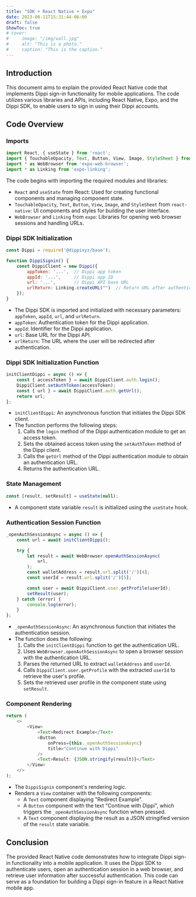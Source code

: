 ```yaml
---
title: "SDK + React Native + Expo"
date: 2023-08-11T15:31:44-06:00
draft: false
ShowToc: true
# cover: 
#     image: "/img/wall.jpg"
#     alt: "This is a photo."
#     caption: "This is the caption."
---
```


<!-- # Documentation ReactNative + Expo: Dippi Sign-in -->
## Introduction

This document aims to explain the provided React Native code that implements Dippi sign-in functionality for mobile applications. The code utilizes various libraries and APIs, including React Native, Expo, and the Dippi SDK, to enable users to sign in using their Dippi accounts.

## Code Overview

### Imports

```js
import React, { useState } from 'react';
import { TouchableOpacity, Text, Button, View, Image, StyleSheet } from 'react-native';
import * as WebBrowser from 'expo-web-browser';
import * as Linking from 'expo-linking';
```

The code begins with importing the required modules and libraries:

- `React` and `useState` from React: Used for creating functional components and managing component state.
- `TouchableOpacity`, `Text`, `Button`, `View`, `Image`, and `StyleSheet` from `react-native`: UI components and styles for building the user interface.
- `WebBrowser` and `Linking` from `expo`: Libraries for opening web browser sessions and handling URLs.

### Dippi SDK Initialization

```js
const Dippi = require('@dippixyz/base');

function DippiSignin() {
    const DippiClient = new Dippi({
        appToken: '...',  // Dippi app token
        appId: '...',     // Dippi app ID
        url: '...',       // Dippi API base URL
        urlReturn: Linking.createURL("")  // Return URL after authentication
    });
}
```

- The Dippi SDK is imported and initialized with necessary parameters: `appToken`, `appId`, `url`, and `urlReturn`.
- `appToken`: Authentication token for the Dippi application.
- `appId`: Identifier for the Dippi application.
- `url`: Base URL for the Dippi API.
- `urlReturn`: The URL where the user will be redirected after authentication.

### Dippi SDK Initialization Function

```js
initClientDippi = async () => {
    const { accessToken } = await DippiClient.auth.login();
    DippiClient.setAuthToken(accessToken);
    const { url } = await DippiClient.auth.getUrl();
    return url;
};
```

- `initClientDippi`: An asynchronous function that initiates the Dippi SDK client.
- The function performs the following steps:
    1. Calls the `login` method of the Dippi authentication module to get an access token.
    2. Sets the obtained access token using the `setAuthToken` method of the Dippi client.
    3. Calls the `getUrl` method of the Dippi authentication module to obtain an authentication URL.
    4. Returns the authentication URL.

### State Management

```js
const [result, setResult] = useState(null);
```

- A component state variable `result` is initialized using the `useState` hook.

### Authentication Session Function

```js
_openAuthSessionAsync = async () => {
    const url = await initClientDippi();

    try {
        let result = await WebBrowser.openAuthSessionAsync(
            url,
        );
        const walletAddress = result.url.split('/')[4];
        const userId = result.url.split('/')[5];

        const user = await DippiClient.user.getProfile(userId);
        setResult(user);
    } catch (error) {
        console.log(error);
    }
};
```

- `_openAuthSessionAsync`: An asynchronous function that initiates the authentication session.
- The function does the following:
    1. Calls the `initClientDippi` function to get the authentication URL.
    2. Uses `WebBrowser.openAuthSessionAsync` to open a browser session with the authentication URL.
    3. Parses the returned URL to extract `walletAddress` and `userId`.
    4. Calls `DippiClient.user.getProfile` with the extracted `userId` to retrieve the user's profile.
    5. Sets the retrieved user profile in the component state using `setResult`.

### Component Rendering

```js
return (
    <>
        <View>
            <Text>Redirect Example</Text>
            <Button
                onPress={this._openAuthSessionAsync}
                title="Continue with Dippi"
            />
            <Text>Result: {JSON.stringify(result)}</Text>
        </View>
    </>
);
```

- The `DippiSignin` component's rendering logic.
- Renders a `View` container with the following components:
    - A `Text` component displaying "Redirect Example".
    - A `Button` component with the text "Continue with Dippi", which triggers the `_openAuthSessionAsync` function when pressed.
    - A `Text` component displaying the result as a JSON stringified version of the `result` state variable.

## Conclusion

The provided React Native code demonstrates how to integrate Dippi sign-in functionality into a mobile application. It uses the Dippi SDK to authenticate users, open an authentication session in a web browser, and retrieve user information after successful authentication. This code can serve as a foundation for building a Dippi sign-in feature in a React Native mobile app.